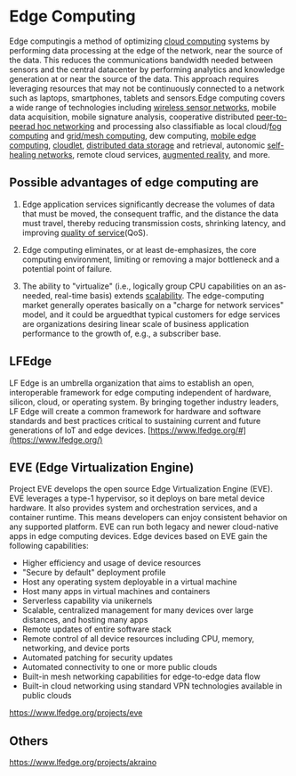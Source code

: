 # Edge Computing

Edge computingis a method of optimizing [cloud computing](https://en.wikipedia.org/wiki/Cloud_computing) systems by performing data processing at the edge of the network, near the source of the data.
This reduces the communications bandwidth needed between sensors and the central datacenter by performing analytics and knowledge generation at or near the source of the data.
This approach requires leveraging resources that may not be continuously connected to a network such as laptops, smartphones, tablets and sensors.Edge computing covers a wide range of technologies including [wireless sensor networks](https://en.wikipedia.org/wiki/Wireless_sensor_network), mobile data acquisition, mobile signature analysis, cooperative distributed [peer-to-peer](https://en.wikipedia.org/wiki/Peer-to-peer)[ad hoc networking](https://en.wikipedia.org/wiki/Ad_hoc_networking) and processing also classifiable as local cloud/[fog computing](https://en.wikipedia.org/wiki/Fog_computing) and [grid/mesh computing](https://en.wikipedia.org/wiki/Grid_computing), dew computing, [mobile edge computing](https://en.wikipedia.org/wiki/Mobile_edge_computing), [cloudlet](https://en.wikipedia.org/wiki/Cloudlet), [distributed data storage](https://en.wikipedia.org/wiki/Distributed_data_store) and retrieval, autonomic [self-healing networks](https://en.wikipedia.org/wiki/Self-healing_ring), remote cloud services, [augmented reality](https://en.wikipedia.org/wiki/Augmented_reality), and more.

## Possible advantages of edge computing are

1. Edge application services significantly decrease the volumes of data that must be moved, the consequent traffic, and the distance the data must travel, thereby reducing transmission costs, shrinking latency, and improving [quality of service](https://en.wikipedia.org/wiki/Quality_of_service)(QoS).

2. Edge computing eliminates, or at least de-emphasizes, the core computing environment, limiting or removing a major bottleneck and a potential point of failure.

3. The ability to "virtualize" (i.e., logically group CPU capabilities on an as-needed, real-time basis) extends [scalability](https://en.wikipedia.org/wiki/Scalability). The edge-computing market generally operates basically on a "charge for network services" model, and it could be arguedthat typical customers for edge services are organizations desiring linear scale of business application performance to the growth of, e.g., a subscriber base.

## LFEdge

LF Edge is an umbrella organization that aims to establish an open, interoperable framework for edge computing independent of hardware, silicon, cloud, or operating system. By bringing together industry leaders, LF Edge will create a common framework for hardware and software standards and best practices critical to sustaining current and future generations of IoT and edge devices.
[https://www.lfedge.org/#](https://www.lfedge.org/)

## EVE (Edge Virtualization Engine)

Project EVE develops the open source Edge Virtualization Engine (EVE). EVE leverages a type-1 hypervisor, so it deploys on bare metal device hardware. It also provides system and orchestration services, and a container runtime. This means developers can enjoy consistent behavior on any supported platform. EVE can run both legacy and newer cloud-native apps in edge computing devices.
Edge devices based on EVE gain the following capabilities:

- Higher efficiency and usage of device resources
- "Secure by default" deployment profile
- Host any operating system deployable in a virtual machine
- Host many apps in virtual machines and containers
- Serverless capability via unikernels
- Scalable, centralized management for many devices over large distances, and hosting many apps
- Remote updates of entire software stack
- Remote control of all device resources including CPU, memory, networking, and device ports
- Automated patching for security updates
- Automated connectivity to one or more public clouds
- Built-in mesh networking capabilities for edge-to-edge data flow
- Built-in cloud networking using standard VPN technologies available in public clouds

<https://www.lfedge.org/projects/eve>

## Others

<https://www.lfedge.org/projects/akraino>
